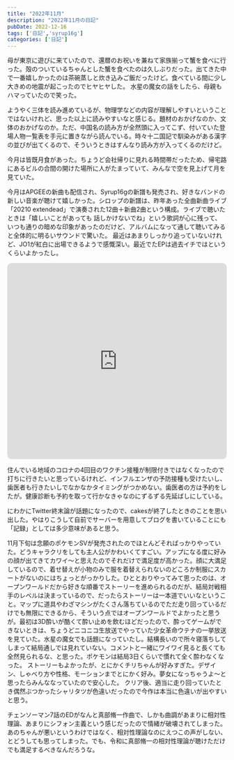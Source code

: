 ```yaml
---
title: "2022年11月"
description: "2022年11月の日記"
pubDate: 2022-12-16
tags: ['日記','syrup16g']
categories: ['日記']
---
```


母が東京に遊びに来ていたので、還暦のお祝いを兼ねて家族揃って蟹を食べに行った。殻のついているちゃんとした蟹を食べたのは久しぶりだった。出てきた中で一番嬉しかったのは茶碗蒸しと炊き込みご飯だったけど。食べている間に少し大きめの地震が起こったのでヒヤヒヤした。
水星の魔女の話をしたら、母親もハマっていたので笑った。

ようやく三体を読み進めているが、物理学などの内容が理解しやすいということではないけれど、思った以上に読みやすいなと感じる。題材のおかげなのか、文体のおかげなのか。ただ、中国名の読み方が全然頭に入ってこず、付いていた登場人物一覧表を手元に置きながら読んでいる。時々十二国記で馴染みがある漢字の並びが出てくるので、そういうときはすんなり読み方が入ってくるのだけど。

今月は皆既月食があった。ちょうど会社帰りに見れる時間帯だったため、帰宅路にあるビルの合間の開けた場所に人がたまっていて、みんなで空を見上げて月を見ていた。

今月はAPGEEの新曲も配信され、Syrup16gの新譜も発売され、好きなバンドの新しい音楽が聴けて嬉しかった。シロップの新譜は、昨年あった全曲新曲ライブ「20210 extendead」で演奏された12曲＋新曲2曲という構成。ライブで聴いたときは「嬉しいことがあっても 話しかけないでね」という歌詞が心に残って、いつも通りの暗めな印象があったのだけど、アルバムになって通して聴いてみると全体的に明るいサウンドで驚いた。
最近はあまりしっかり追っていないけれど、JO1が紅白に出場できるようで感慨深い。最近でたEPは過去イチではというくらいよかったし。 
<iframe allow="autoplay *; encrypted-media *; fullscreen *; clipboard-write" frameborder="0" height="450" style="width:100%;max-width:660px;overflow:hidden;border-radius:10px;" sandbox="allow-forms allow-popups allow-same-origin allow-scripts allow-storage-access-by-user-activation allow-top-navigation-by-user-activation" src="https://embed.music.apple.com/jp/album/les-mise-blue/1651175990?l=en"></iframe> 

住んでいる地域のコロナの4回目のワクチン接種が制限付きではなくなったので打ちに行きたいと思っているけれど、インフルエンザの予防接種も受けたいし、歯医者も行きたいしでなかなかタイミングがつかめない。歯医者の方は予約をしたが。健康診断も予約を取って行かなきゃなのにずるずる先延ばしにしている。

にわかにTwitter終末論が話題になったので、cakesが終了したときのことを思い出した。やはりこうして自前でサーバーを用意してブログを書いていることにも「記録」としては多少意味があると思う。

11月下旬は念願のポケモンSVが発売されたのでほとんどそればっかりやっていた。どうキャラクリをしても主人公がかわいくてすごい。アップになる度に好みの顔が出てきてカワイ〜と思えたのでそれだけで満足度が高かった。顔に大満足しているので、着せ替えが小物のみで服を着替えられないのどころか制服にスカートがないのにはちょっとがっかりした。ひととおりやってみて思ったのは、オープンワールドだから好きな順番でストーリーを進められるのだが、結局対戦相手のレベルは決まっているので、だったらストーリーは一本道でいいなということ。マップに道具やわざマシンがたくさん落ちているのでただ走り回っているだけでも無限にできるから、そういう点ではオープンワールドでよかったと思うが。最初は3D酔いが酷くて酔い止めを飲むほどだったので、酔ってゲームができないときは、ちょうどニコニコ生放送でやっていた少女革命ウテナの一挙放送を見ていた。水星の魔女でも話題になっていたし。結構長いので所々寝落ちしてしまって結局通しでは見れていない。コメントと一緒にワイワイ見ると長くても全然見られるな、と思った。ポケモンは結局3日くらいで慣れて全く酔わなくなった。
ストーリーもよかったが、とにかくチリちゃんが好みすぎた。デザイン、しゃべり方や性格、モーションまでとにかく好み。夢女になっちゃうよ〜と思ったらみんななっていたので安心した。
クリア後、適当に走り回っていたとき偶然ぶつかったシャリタツが色違いだったので今作は本当に色違いが出やすいと思う。

チェンソーマン7話のEDがなんと真部脩一作曲で、しかも曲調があまりに相対性理論、あまりにシフォン主義という感じだったので情緒が破壊されてしまった。あのちゃんが悪いというわけではなく、相対性理論なのにえつこの声がしない、とどうしても思ってしまった。でも、令和に真部脩一の相対性理論が聴けただけでも満足するべきなんだろうな。